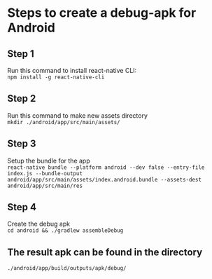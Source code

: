 # Steps to create a debug-apk for Android

## Step 1

Run this command to install react-native CLI:  
`npm install -g react-native-cli`

## Step 2

Run this command to make new assets directory  
`mkdir ./android/app/src/main/assets/`

## Step 3

Setup the bundle for the app  
`react-native bundle --platform android --dev false --entry-file index.js --bundle-output android/app/src/main/assets/index.android.bundle --assets-dest android/app/src/main/res`

## Step 4

Create the debug apk  
`cd android && ./gradlew assembleDebug`

## The result apk can be found in the directory  

`./android/app/build/outputs/apk/debug/`
